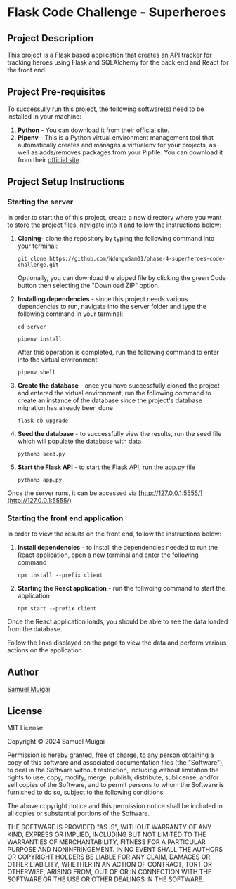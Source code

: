 # Flask Code Challenge - Superheroes

## Project Description

This project is a Flask based application that creates an API tracker for tracking heroes using Flask and SQLAlchemy for the back end and React for the front end.

## Project Pre-requisites

To successully run this project, the following software(s) need to be installed in your machine:

1. **Python** - You can download it from their [official site](https://www.python.org/downloads/).
2. **Pipenv** - This is a Python virtual environment management tool that automatically creates and manages a virtualenv for your projects, as well as adds/removes packages from your Pipfile. You can download it from their [official site](https://pypi.org/project/pipenv/).

## Project Setup Instructions

### Starting the server

In order to start the of this project, create a new directory where you want to store the project files, navigate into it and follow the instructions below:

1. **Cloning**- clone the repository by typing the following command into your terminal:

    ```
    git clone https://github.com/NdunguSam01/phase-4-superheroes-code-challenge.git 
    ```

    Optionally, you can download the zipped file by clicking the green Code button then selecting the "Download ZIP" option.

2. **Installing dependencies** - since this project needs various dependencies to run, navigate into the server folder and type the following command in your terminal:

    ```
    cd server
    ```

    ```
    pipenv install
    ```

    After this operation is completed, run the following command to enter into the virtual environment:

    ```
    pipenv shell
    ```
    
3. **Create the database** - once you have successfully cloned the project and entered the virtual environment, run the following command to create an instance of the database since the project's database migration has already been done

    ```
    flask db upgrade 
    ```

4. **Seed the database** - to successfully view the results, run the seed file  which will populate the database with data

    ```
    python3 seed.py
    ```

5. **Start the Flask API** - to start the Flask API, run the app.py file

    ```
    python3 app.py
    ```

Once the server runs, it can be accessed via [http://127.0.0.1:5555/](http://127.0.0.1:5555/)

### Starting the front end application

In order to view the results on the front end, follow the instructions below:

1. **Install dependencies** - to install the dependencies needed to run the React application, open a new terminal and enter the following command

    ``` 
    npm install --prefix client
    ```

2. **Starting the React application** - run the follwoing command to start the application

    ``` 
    npm start --prefix client
    ```

Once the React application loads, you should be able to see the data loaded from the database.

Follow the links displayed on the page to view the data and perform various actions on the application.
## Author

[Samuel Muigai](https://github.com/NdunguSam01)

## License

MIT License

Copyright &copy; 2024 Samuel Muigai

Permission is hereby granted, free of charge, to any person obtaining a copy of this software and associated documentation files (the "Software"), to deal in the Software without restriction, including without limitation the rights to use, copy, modify, merge, publish, distribute, sublicense, and/or sell copies of the Software, and to permit persons to whom the Software is furnished to do so, subject to the following conditions:

The above copyright notice and this permission notice shall be included in all copies or substantial portions of the Software.

THE SOFTWARE IS PROVIDED "AS IS", WITHOUT WARRANTY OF ANY KIND, EXPRESS OR IMPLIED, INCLUDING BUT NOT LIMITED TO THE WARRANTIES OF MERCHANTABILITY, FITNESS FOR A PARTICULAR PURPOSE AND NONINFRINGEMENT. IN NO EVENT SHALL THE AUTHORS OR COPYRIGHT HOLDERS BE LIABLE FOR ANY CLAIM, DAMAGES OR OTHER LIABILITY, WHETHER IN AN ACTION OF CONTRACT, TORT OR OTHERWISE, ARISING FROM, OUT OF OR IN CONNECTION WITH THE SOFTWARE OR THE USE OR OTHER DEALINGS IN THE SOFTWARE.